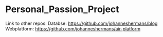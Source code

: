 # Personal_Passion_Project

Link to other repos:
Databse: https://github.com/johanneshermans/blog
Webplatform: https://github.com/johanneshermans/air-platform
